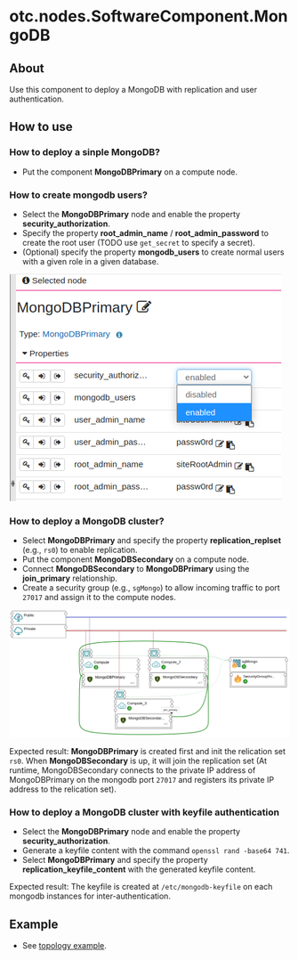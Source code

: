 # otc.nodes.SoftwareComponent.MongoDB

## About

Use this component to deploy a MongoDB with replication and user authentication.

## How to use

### How to deploy a sinple MongoDB?

* Put the component **MongoDBPrimary** on a compute node.

### How to create mongodb users?

* Select the **MongoDBPrimary** node and enable the property **security_authorization**.
* Specify the property **root_admin_name** / **root_admin_password** to create the root user (TODO use `get_secret` to specify a secret).
* (Optional) specify the property **mongodb_users** to create normal users with a given role in a given database.

![Fig. MongoDB Cluster](../topology/mongodb-cluster/property.png 'MongoDB Cluster')

### How to deploy a MongoDB cluster?

* Select **MongoDBPrimary** and specify the property **replication_replset** (e.g., `rs0`) to enable replication.
* Put the component **MongoDBSecondary** on a compute node.
* Connect **MongoDBSecondary** to **MongoDBPrimary** using the **join_primary** relationship.
* Create a security group (e.g., `sgMongo`) to allow incoming traffic to port `27017` and assign it to the compute nodes.

![Fig. MongoDB Cluster](../topology/mongodb-cluster/image.png 'MongoDB Cluster')

Expected result: **MongoDBPrimary** is created first and init the relication set `rs0`. When **MongoDBSecondary** is up, it will join the replication set
(At runtime, MongoDBSecondary connects to the private IP address of MongoDBPrimary on the mongodb port `27017` and registers its private IP address to the relication set).

### How to deploy a MongoDB cluster with keyfile authentication

* Select the **MongoDBPrimary** node and enable the property **security_authorization**.
* Generate a keyfile content with the command `openssl rand -base64 741`.
* Select **MongoDBPrimary** and specify the property **replication_keyfile_content** with the generated keyfile content.

Expected result: The keyfile is created at `/etc/mongodb-keyfile` on each mongodb instances for inter-authentication.

## Example

* See [topology example](../topology/mongodb-cluster/toplogy.yml "Topology example").